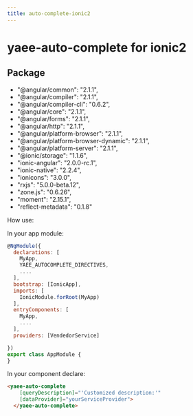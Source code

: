 ```yaml
---
title: auto-complete-ionic2
---
```


# yaee-auto-complete for ionic2

## Package
- "@angular/common": "2.1.1",
- "@angular/compiler": "2.1.1",
- "@angular/compiler-cli": "0.6.2",
- "@angular/core": "2.1.1",
- "@angular/forms": "2.1.1",
- "@angular/http": "2.1.1",
- "@angular/platform-browser": "2.1.1",
- "@angular/platform-browser-dynamic": "2.1.1",
- "@angular/platform-server": "2.1.1",
- "@ionic/storage": "1.1.6",
- "ionic-angular": "2.0.0-rc.1",
- "ionic-native": "2.2.4",
- "ionicons": "3.0.0",
- "rxjs": "5.0.0-beta.12",
- "zone.js": "0.6.26",
- "moment": "2.15.1",
- "reflect-metadata": "0.1.8"

How use:

In your app module:

```js
@NgModule({
  declarations: [
    MyApp,
    YAEE_AUTOCOMPLETE_DIRECTIVES,
    ....
  ],
  bootstrap: [IonicApp],
  imports: [
    IonicModule.forRoot(MyApp)
  ],
  entryComponents: [
    MyApp,
    ....
  ],
  providers: [VendedorService]

})
export class AppModule {
}
```

In your component declare:

```html
<yaee-auto-complete
    [queryDescription]="'Customized description:'"
    [dataProvider]="yourServiceProvider">
  </yaee-auto-complete>
```

